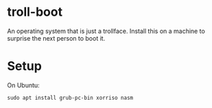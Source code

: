 # troll-boot

An operating system that is just a trollface. Install this on a machine to surprise the next person to boot it.

# Setup

On Ubuntu:

```
sudo apt install grub-pc-bin xorriso nasm
```
